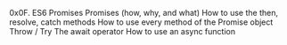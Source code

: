 0x0F. ES6 Promises
Promises (how, why, and what)
How to use the then, resolve, catch methods
How to use every method of the Promise object
Throw / Try
The await operator
How to use an async function
